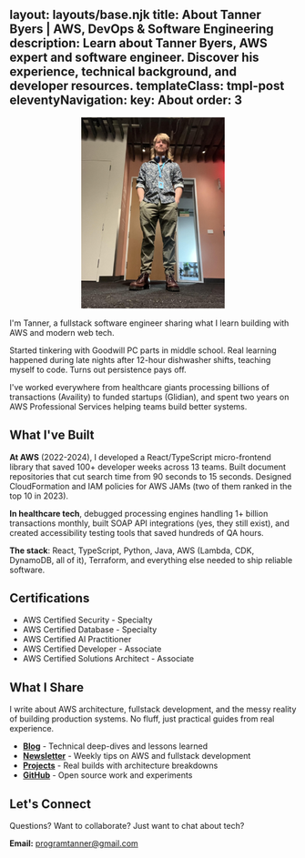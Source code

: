 layout: layouts/base.njk
title: About Tanner Byers | AWS, DevOps & Software Engineering
description: Learn about Tanner Byers, AWS expert and software engineer. Discover his experience, technical background, and developer resources.
templateClass: tmpl-post
eleventyNavigation:
  key: About
  order: 3
---

<p align="center"> 
  <img width="50%" src="/img/tanner.jpg" alt="Portrait of Tanner Byers, AWS expert and software engineer" loading="lazy"/>
</p>

I'm Tanner, a fullstack software engineer sharing what I learn building with AWS and modern web tech.

Started tinkering with Goodwill PC parts in middle school. Real learning happened during late nights after 12-hour dishwasher shifts, teaching myself to code. Turns out persistence pays off.

I've worked everywhere from healthcare giants processing billions of transactions (Availity) to funded startups (Glidian), and spent two years on AWS Professional Services helping teams build better systems.

## What I've Built

**At AWS** (2022-2024), I developed a React/TypeScript micro-frontend library that saved 100+ developer weeks across 13 teams. Built document repositories that cut search time from 90 seconds to 15 seconds. Designed CloudFormation and IAM policies for AWS JAMs (two of them ranked in the top 10 in 2023).

**In healthcare tech**, debugged processing engines handling 1+ billion transactions monthly, built SOAP API integrations (yes, they still exist), and created accessibility testing tools that saved hundreds of QA hours.

**The stack**: React, TypeScript, Python, Java, AWS (Lambda, CDK, DynamoDB, all of it), Terraform, and everything else needed to ship reliable software.

## Certifications

- AWS Certified Security - Specialty
- AWS Certified Database - Specialty  
- AWS Certified AI Practitioner
- AWS Certified Developer - Associate
- AWS Certified Solutions Architect - Associate

## What I Share

I write about AWS architecture, fullstack development, and the messy reality of building production systems. No fluff, just practical guides from real experience.

- **[Blog](/posts/)** - Technical deep-dives and lessons learned
- **[Newsletter](/newsletter/)** - Weekly tips on AWS and fullstack development
- **[Projects](/case-studies/)** - Real builds with architecture breakdowns
- **[GitHub](https://github.com/tannerbyers)** - Open source work and experiments

## Let's Connect

Questions? Want to collaborate? Just want to chat about tech?

**Email:** [programtanner@gmail.com](mailto:programtanner@gmail.com)
